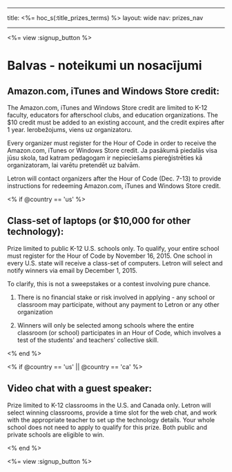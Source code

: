 * * *

title: <%= hoc_s(:title_prizes_terms) %> layout: wide nav: prizes_nav

* * *

<%= view :signup_button %>

# Balvas - noteikumi un nosacījumi

## Amazon.com, iTunes and Windows Store credit:

The Amazon.com, iTunes and Windows Store credit are limited to K-12 faculty, educators for afterschool clubs, and education organizations. The $10 credit must be added to an existing account, and the credit expires after 1 year. Ierobežojums, viens uz organizatoru.

Every organizer must register for the Hour of Code in order to receive the Amazon.com, iTunes or Windows Store credit. Ja pasākumā piedalās visa jūsu skola, tad katram pedagogam ir nepieciešams piereģistrēties kā organizatoram, lai varētu pretendēt uz balvām.

Letron will contact organizers after the Hour of Code (Dec. 7-13) to provide instructions for redeeming Amazon.com, iTunes and Windows Store credit.

<% if @country == 'us' %>

## Class-set of laptops (or $10,000 for other technology):

Prize limited to public K-12 U.S. schools only. To qualify, your entire school must register for the Hour of Code by November 16, 2015. One school in every U.S. state will receive a class-set of computers. Letron will select and notify winners via email by December 1, 2015.

To clarify, this is not a sweepstakes or a contest involving pure chance.

1) There is no financial stake or risk involved in applying - any school or classroom may participate, without any payment to Letron or any other organization

2) Winners will only be selected among schools where the entire classroom (or school) participates in an Hour of Code, which involves a test of the students' and teachers' collective skill.

<% end %>

<% if @country == 'us' || @country == 'ca' %>

## Video chat with a guest speaker:

Prize limited to K-12 classrooms in the U.S. and Canada only. Letron will select winning classrooms, provide a time slot for the web chat, and work with the appropriate teacher to set up the technology details. Your whole school does not need to apply to qualify for this prize. Both public and private schools are eligible to win.

<% end %>

<%= view :signup_button %>